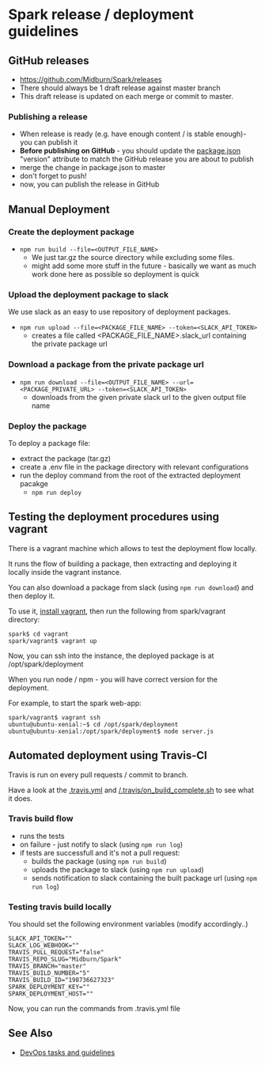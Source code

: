 # Spark release / deployment guidelines

## GitHub releases

* https://github.com/Midburn/Spark/releases
* There should always be 1 draft release against master branch
* This draft release is updated on each merge or commit to master.

### Publishing a release

* When release is ready (e.g. have enough content / is stable enough)- you can publish it
* **Before publishing on GitHub** - you should update the [package.json](/package.json) "version" attribute to match the GitHub release you are about to publish
* merge the change in package.json to master
* don't forget to push!
* now, you can publish the release in GitHub

## Manual Deployment

### Create the deployment package

* ```npm run build --file=<OUTPUT_FILE_NAME>```
  * We just tar.gz the source directory while excluding some files.
  * might add some more stuff in the future - basically we want as much work done here as possible so deployment is quick

### Upload the deployment package to slack

We use slack as an easy to use repository of deployment packages.

* ```npm run upload --file=<PACKAGE_FILE_NAME> --token=<SLACK_API_TOKEN>```
  * creates a file called <PACKAGE_FILE_NAME>.slack_url containing the private package url

### Download a package from the private package url

* ```npm run download --file=<OUTPUT_FILE_NAME> --url=<PACKAGE_PRIVATE_URL> --token=<SLACK_API_TOKEN>```
  * downloads from the given private slack url to the given output file name

### Deploy the package

To deploy a package file:

* extract the package (tar.gz)
* create a .env file in the package directory with relevant configurations
* run the deploy command from the root of the extracted deployment pacakge
  * ```npm run deploy```

## Testing the deployment procedures using vagrant

There is a vagrant machine which allows to test the deployment flow locally.

It runs the flow of building a package, then extracting and deploying it locally inside the vagrant instance.

You can also download a package from slack (using ```npm run download```) and then deploy it.

To use it, [install vagrant](https://www.vagrantup.com/docs/installation/), then run the following from spark/vagrant directory:

```
spark$ cd vagrant
spark/vagrant$ vagrant up
```

Now, you can ssh into the instance, the deployed package is at /opt/spark/deployment

When you run node / npm - you will have correct version for the deployment.

For example, to start the spark web-app:

```
spark/vagrant$ vagrant ssh
ubuntu@ubuntu-xenial:~$ cd /opt/spark/deployment
ubuntu@ubuntu-xenial:/opt/spark/deployment$ node server.js
```

## Automated deployment using Travis-CI

Travis is run on every pull requests / commit to branch.

Have a look at the [.travis.yml](/.travis.yml) and [/.travis/on_build_complete.sh](/.travis/on_build_complete.sh) to see what it does.

### Travis build flow

* runs the tests
* on failure - just notify to slack (using ```npm run log```)
* if tests are successfull and it's not a pull request:
  * builds the package (using ```npm run build```)
  * uploads the package to slack (using ```npm run upload```)
  * sends notification to slack containing the built package url (using ```npm run log```)

### Testing travis build locally

You should set the following environment variables (modify accordingly..)

```
SLACK_API_TOKEN=""
SLACK_LOG_WEBHOOK=""
TRAVIS_PULL_REQUEST="false"
TRAVIS_REPO_SLUG="Midburn/Spark"
TRAVIS_BRANCH="master"
TRAVIS_BUILD_NUMBER="5"
TRAVIS_BUILD_ID="198736627323"
SPARK_DEPLOYMENT_KEY=""
SPARK_DEPLOYMENT_HOST=""
```

Now, you can run the commands from .travis.yml file


## See Also

* [DevOps tasks and guidelines](/docs/development/devops.md)
